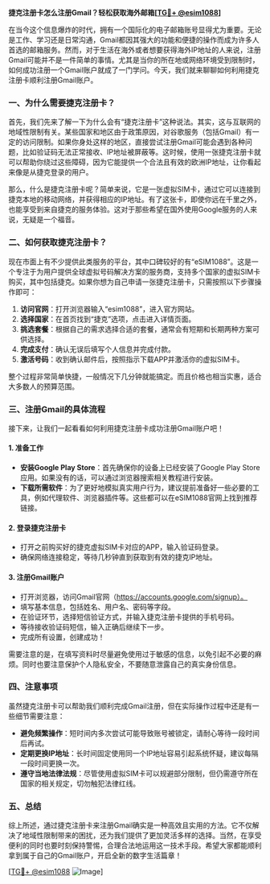 **捷克注册卡怎么注册Gmail？轻松获取海外邮箱[[TG💪+ @esim1088](https://t.me/s/esim1088)]**

在当今这个信息爆炸的时代，拥有一个国际化的电子邮箱账号显得尤为重要。无论是工作、学习还是日常沟通，Gmail都因其强大的功能和便捷的操作而成为许多人首选的邮箱服务。然而，对于生活在海外或者想要获得海外IP地址的人来说，注册Gmail可能并不是一件简单的事情。尤其是当你的所在地或网络环境受到限制时，如何成功注册一个Gmail账户就成了一门学问。今天，我们就来聊聊如何利用捷克注册卡顺利注册Gmail账户。

### 一、为什么需要捷克注册卡？

首先，我们先来了解一下为什么会有“捷克注册卡”这种说法。其实，这与互联网的地域性限制有关。某些国家和地区由于政策原因，对谷歌服务（包括Gmail）有一定的访问限制。如果你身处这样的地区，直接尝试注册Gmail可能会遇到各种问题，比如验证码无法正常接收、IP地址被屏蔽等。这时候，使用一张捷克注册卡就可以帮助你绕过这些障碍，因为它能提供一个合法且有效的欧洲IP地址，让你看起来像是从捷克登录的用户。

那么，什么是捷克注册卡呢？简单来说，它是一张虚拟SIM卡，通过它可以连接到捷克本地的移动网络，并获得相应的IP地址。有了这张卡，即使你远在千里之外，也能享受到来自捷克的服务体验。这对于那些希望在国外使用Google服务的人来说，无疑是一个福音。

### 二、如何获取捷克注册卡？

现在市面上有不少提供此类服务的平台，其中口碑较好的有“eSIM1088”。这是一个专注于为用户提供全球虚拟号码解决方案的服务商，支持多个国家的虚拟SIM卡购买，其中包括捷克。如果你想为自己申请一张捷克注册卡，只需按照以下步骤操作即可：

1. **访问官网**：打开浏览器输入“esim1088”，进入官方网站。
2. **选择国家**：在首页找到“捷克”选项，点击进入详情页面。
3. **挑选套餐**：根据自己的需求选择合适的套餐，通常会有短期和长期两种方案可供选择。
4. **完成支付**：确认无误后填写个人信息并完成付款。
5. **激活号码**：收到确认邮件后，按照指示下载APP并激活你的虚拟SIM卡。

整个过程非常简单快捷，一般情况下几分钟就能搞定。而且价格也相当实惠，适合大多数人的预算范围。

### 三、注册Gmail的具体流程

接下来，让我们一起看看如何利用捷克注册卡成功注册Gmail账户吧！

#### 1. 准备工作

- **安装Google Play Store**：首先确保你的设备上已经安装了Google Play Store应用。如果没有的话，可以通过浏览器搜索相关教程进行安装。
- **下载所需软件**：为了更好地模拟真实用户行为，建议提前准备好一些必要的工具，例如代理软件、浏览器插件等。这些都可以在eSIM1088官网上找到推荐链接。

#### 2. 登录捷克注册卡

- 打开之前购买好的捷克虚拟SIM卡对应的APP，输入验证码登录。
- 确保网络连接稳定，等待几秒钟直到获取到有效的捷克IP地址。

#### 3. 注册Gmail账户

- 打开浏览器，访问Gmail官网（https://accounts.google.com/signup）。
- 填写基本信息，包括姓名、用户名、密码等字段。
- 在验证环节，选择短信验证方式，并输入捷克注册卡提供的手机号码。
- 等待接收验证码短信，输入正确后继续下一步。
- 完成所有设置，创建成功！

需要注意的是，在填写资料时尽量避免使用过于敏感的信息，以免引起不必要的麻烦。同时也要注意保护个人隐私安全，不要随意泄露自己的真实身份信息。

### 四、注意事项

虽然捷克注册卡可以帮助我们顺利完成Gmail注册，但在实际操作过程中还是有一些细节需要注意：

- **避免频繁操作**：短时间内多次尝试可能导致账号被锁定，请耐心等待一段时间后再试。
- **定期更换IP地址**：长时间固定使用同一个IP地址容易引起系统怀疑，建议每隔一段时间更换一次。
- **遵守当地法律法规**：尽管使用虚拟SIM卡可以规避部分限制，但仍需遵守所在国家的相关规定，切勿触犯法律红线。

### 五、总结

综上所述，通过捷克注册卡来注册Gmail确实是一种高效且实用的方法。它不仅解决了地域性限制带来的困扰，还为我们提供了更加灵活多样的选择。当然，在享受便利的同时也要时刻保持警惕，合理合法地运用这一技术手段。希望大家都能顺利拿到属于自己的Gmail账户，开启全新的数字生活篇章！

[[TG💪+ @esim1088](https://t.me/s/esim1088) ![Image](https://i.postimg.cc/4NQfJmqS/Snipaste-2025-05-13-00-14-12.png)]